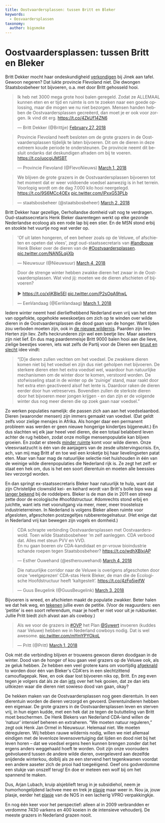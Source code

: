 ```yaml
---
title: Oostvaardersplassen: tussen Britt en Bleker
keywords:
  - Oosvaardersplassen
taxonomy:
  author: bigsmoke
---
```


# Oostvaardersplassen: tussen Britt en Bleker

Britt Dekker mocht haar ondeskundigheid <a href="https://youtu.be/iJrVt-Xxk7s">verkondigen</a> bij Jinek aan tafel. Gewoon negeren? Dat lukte provincie Flevoland niet. Die dwongen Staatsbosbeheer tot bijvoeren, o.a. met  door Britt gehosseld hooi.

<div class="twitter-tweet-wrapper"><blockquote class="twitter-tweet" data-lang="en"><p lang="nl" dir="ltr">Ik heb net 3000 mega grote hooi balen geregeld. Zodat ze ALLEMAAL kunnen eten en er tijd en ruimte is om te zoeken naar een goede oplossing, maar die mogen we nu niet bezorgen. Mensen handen hebben de Oostvaardersplassen gecreëerd, dan moet je er ook voor zorgen. Ik vind dit erg. <a href="https://t.co/4ZkUf14ZN6">https://t.co/4ZkUf14ZN6</a></p>&mdash; Britt Dekker (@Brittjje) <a href="https://twitter.com/Brittjje/status/968559411869487104?ref_src=twsrc%5Etfw">February 27, 2018</a></blockquote></div>

<div class="twitter-tweet-wrapper"><blockquote class="twitter-tweet" data-lang="en"><p lang="nl" dir="ltr">Provincie Flevoland heeft besloten om de grote grazers in de Oostvaardersplassen tijdelijk te laten bijvoeren. Dit om de dieren in deze extreem koude periode te ondersteunen. De provincie neemt dit besluit ondanks dat deskundigen afraden om bij te voeren. <a href="https://t.co/uocgiJMSBT">https://t.co/uocgiJMSBT</a></p>&mdash; Provincie Flevoland (@FlevoNieuws) <a href="https://twitter.com/FlevoNieuws/status/969193718849949696?ref_src=twsrc%5Etfw">March 1, 2018</a></blockquote></div>

<div class="twitter-tweet-wrapper"><blockquote class="twitter-tweet" data-lang="en"><p lang="nl" dir="ltr">We blijven de grote grazers in de Oostvaardersplassen bijvoeren tot het moment dat er weer voldoende voedsel aanwezig is in het terrein. Voorlopig wordt om de dag 7.000 kilo hooi neergelegd. <a href="https://t.co/9S6MCc4OEx">https://t.co/9S6MCc4OEx</a> <a href="https://t.co/lPxxG53PLb">pic.twitter.com/lPxxG53PLb</a></p>&mdash; staatsbosbeheer (@staatsbosbeheer) <a href="https://twitter.com/staatsbosbeheer/status/969611767436455941?ref_src=twsrc%5Etfw">March 2, 2018</a></blockquote></div>

Britt Dekker haar gezellige, Oerhollandse domheid valt nog te verdragen. Oud-staatssecretaris Henk Bleker daarentegen werkt op elke gezonde Nederlandse ecoloog als een rode lap bij een stier. En de MSN stond erbij en stookte het vuurtje nog wat verder op.

<div class="twitter-tweet-wrapper"><blockquote class="twitter-tweet" data-lang="en"><p lang="nl" dir="ltr">&#39;Of uit laten hongeren, of een beheer zoals op de Veluwe, of afschieten en opeten dat vlees&#39;, zegt oud-staatssecretaris van <a href="https://twitter.com/hashtag/landbouw?src=hash&amp;ref_src=twsrc%5Etfw">#landbouw</a> Henk Bleker over de dieren van de <a href="https://twitter.com/hashtag/Oostvaardersplassen?src=hash&amp;ref_src=twsrc%5Etfw">#Oostvaardersplassen</a>. <a href="https://t.co/NAN5LqijXb">pic.twitter.com/NAN5LqijXb</a></p>&mdash; Nieuwsuur (@Nieuwsuur) <a href="https://twitter.com/Nieuwsuur/status/970411055552737280?ref_src=twsrc%5Etfw">March 4, 2018</a></blockquote></div>

<div class="twitter-tweet-wrapper"><blockquote class="twitter-tweet" data-lang="en"><p lang="nl" dir="ltr">Door de strenge winter hebben zwakke dieren het zwaar in de Oostvaardersplassen. Wat vind jij: moeten we de dieren afschieten of bijvoeren?<br/><br/>▶️ <a href="https://t.co/xljKBle5EI">https://t.co/xljKBle5EI</a> <a href="https://t.co/P2sOpA9hwL">pic.twitter.com/P2sOpA9hwL</a></p>&mdash; EenVandaag (@EenVandaag) <a href="https://twitter.com/EenVandaag/status/969192899257733120?ref_src=twsrc%5Etfw">March 1, 2018</a></blockquote></div>

Iedere winter neemt heel dierliefhebbend Nederland even vrij van het eten van opgefokte, opgehokte weeskoetjes om zich op te winden over wilde dieren in de Oostvaardersplassen die dood gaan van de honger. Want lijden zou verboden moeten zijn, ook in <a href="https://www.npo.nl/de-nieuwe-wildernis/25-12-2014/VARA_101372340">de nieuwe wildernis</a>. Paarden zijn liev. Herten zijn liev. Zelfs heckrunderen zijn wel een beetje liev. Maar aaseters zijn niet lief. En dus mag paardenmeisje Britt 9000 balen hooi aan die lieve, zielige beestjes voeren, iets wat zelfs de Partij voor de Dieren een <a href="https://www.partijvoordedieren.nl/standpunt/oostvaardersplassen">bruut en slecht</a> idee vindt:

> “[D]e dieren zullen vechten om het voedsel. De zwakkere dieren komen niet bij het voedsel en zijn dus niet geholpen met bijvoeren. De sterkere dieren eten het extra voedsel wel, waardoor hun natuurlijke mechanismen om de winter door te komen, verstoord worden. De stofwisseling staat in de winter op de ‘zuinige’ stand, maar raakt door het extra eten geactiveerd alsof het lente is. Daardoor raken de dieren eerder door hun vetreserves. Bovendien zullen de sterkste dieren door het bijvoeren meer jongen krijgen - en dan zijn er de volgende winter dus nog meer dieren die op zoek gaan naar voedsel.”

Zo werken populaties namelijk: die passen zich aan aan het voedselaanbod. Dieren (waaronder mensen) zijn immers gemaakt van voedsel. (Dat geldt zelfs voor zielige mensjes in Afrika. Als honger daar een permanent probleem was werden er geen nieuwe hongerige kindertjes bijgeneukt.) En dus slachten wij elk jaar heeel veel dieren, die een totaal belabberd leven achter de rug hebben, zodat onze mollige mensenpopulatie kan blijven groeien. En zodat er steeds <a href="https://xkcd.com/1338/">minder ruimte</a> komt voor wilde dieren. Onze vleesvraatzucht is één van de aanjagers van de zesde uitstervingscrisis. En, ach, van mij mag Britt af en toe wel een kroketje bij haar lievelingseten patat eten. Maar van haar mag de natuurlijke selectie niet huishouden in één van de weinige wilde dierenpopulaties die Nederland rijk is. Ze zegt het zelf: er staat een hek om, dus is het een soort dierentuin en moeten alle beessies liev verzorgd worden.

En dan springt ex-staatssecretaris Bleker haar natuurlijk te hulp, want dat zijn Christelijke clownslid kei- en keihard wordt van Britt's bolle bips was <a href="http://www.duimspijker.com/zuigsnuit/bleker-wilde-britt/">al langer bekend</a> bij de roddelpers. Bleker is de man die in 2011 een streep zette door de ecologische #hoofdstructuur. #domrechts stond erbij en juichtte, want iets met vooruitgang via meer, meer, meer troosteloze industrieterreinen. In Nederland is volgens Bleker alleen ruimte voor afgesloten, afgeschoten postzegeltjes rubberentegelnatuur. (Het enige dat in Nederland vrij kan bewegen zijn vogels en domheid.)

<div class="twitter-tweet-wrapper"><blockquote class="twitter-tweet" data-lang="en"><p lang="nl" dir="ltr">CDA schrapte verbinding Oostvaardersplassen met Oostvaarderswold. Toen wilde Staatsbosbeheer ‘m zelf aanleggen. CDA verbood dat. Alles met steun PVV en VVD.<br/>En nu gaan boeren olv CDA-kandidaat en pr-vrouw bioindustrie schande roepen tegen Staatsbosbeheer? <a href="https://t.co/wdhXBlxiAP">https://t.co/wdhXBlxiAP</a></p>&mdash; Esther Ouwehand (@estherouwehand) <a href="https://twitter.com/estherouwehand/status/970264680106287105?ref_src=twsrc%5Etfw">March 4, 2018</a></blockquote></div>

<div class="twitter-tweet-wrapper"><blockquote class="twitter-tweet" data-lang="en"><p lang="nl" dir="ltr">Die natuurlijke corridor naar de Veluwe is overigens afgeschoten door onze ‘veelgeprezen’ CDA-stas Henk Bleker, de man die de Ecologische Hoofdstructuur heeft ‘kaltgestelt’. <a href="https://t.co/4zFq5iejfW">https://t.co/4zFq5iejfW</a></p>&mdash; Guus Beugelink (@GuusBeugelink) <a href="https://twitter.com/GuusBeugelink/status/969884875699445760?ref_src=twsrc%5Etfw">March 3, 2018</a></blockquote></div>

Bijvoeren is wreed, en afschieten maakt de populatie zwakker. Beter halen we dat hek weg, en <a href="https://petities.nl/petitions/hekken-weg-in-de-oostvaardersplassen-geef-dieren-de-ruimte?locale=nl">tekenen</a> jullie even de petitie. (Voor de reaguurders: een ‘petitie’ is een soort referendum, maar je hoeft er niet voor uit je rukbunker. Jullie Pritt biedt zich alvast aan als cowboy.)

<div class="twitter-tweet-wrapper"><blockquote class="twitter-tweet" data-lang="en"><p lang="nl" dir="ltr">Als we voor de grazers in <a href="https://twitter.com/hashtag/OVP?src=hash&amp;ref_src=twsrc%5Etfw">#OVP</a> het Plan <a href="https://twitter.com/Sywert?ref_src=twsrc%5Etfw">@Sywert</a> invoeren (kuddes naar Veluwe) hebben we in Nederland cowboys nodig. Dat is wel awesome. <a href="https://t.co/mYmYPYOkqL">pic.twitter.com/mYmYPYOkqL</a></p>&mdash; Pritt (@Pritt) <a href="https://twitter.com/Pritt/status/969335420222918656?ref_src=twsrc%5Etfw">March 1, 2018</a></blockquote></div>

Ook mèt die verbinding blijven er trouwens gewoon dieren doodgaan in de winter. Dood van de honger of kou gaan veel grazers op de Veluwe ook, als ze geluk hebben. Ze hebben een veel grotere kans om voortijdig <a href="https://www.trouw.nl/opinie/wild-op-de-veluwe-is-slechter-af-dan-in-de-oostvaardersplassen~a7087a8c/">afgeknald</a> to worden door één van Bleker's CDA'ers in een slechtzittend camouflagepak. Nee, en ook daar lost bijvoeren niks op, Britt. En zeg even tegen je volgers dat àls ze dan <a href="https://www.destentor.nl/lelystad/ruim-20-boetes-in-oostvaardersplassen-zelfs-pakken-koek-gaan-over-het-hek~a87a8583/">iets</a> over het hek gooien, dat ze dan iets uitkiezen waar die dieren niet sowieso dood van gaan, okay?

De hekken maken van de Oostvaardersplassen nog geen dierentuin. In een dierentuin worden de dieren verzorgd en gevoerd. Dierentuindieren hebben een eigenaar. De grote grazers in de Oostvaardersplassen leven en sterven vrij, in hun eigen kudde, met een hek dat ze tegen de bututteling van Britt moet beschermen. De Henk Blekers van Nederland CDA-land willen de ‘natuur’ intensief beheren en extraheren. “We moeten natuur reguleren,” zegt ook Henk Jan Ormel in Nieuwsuur. Helemaal niet. We moeten déreguleren. Wij hebben rauwe wildernis nodig, willen we niet allemaal eindigen met de levenloze levensovertuiging dat lijden en dood niet bij het leven horen – dat we voedsel ergens heen kunnen brengen zonder dat het ergens anders weggehaald hoeft te worden. Ooit zijn onze voorouders geëvolueerd tussen de andere wilde dieren, overgeleverd aan dezelfde snijdende winterkou, dolblij als ze een stervend hert tegenkwamen voordat een andere aaseter zich de prooi had toegeëigend. Geef ons godverdomme een stukje van onszelf terug! En doe er meteen een wolf bij om het spannend te maken.

Dus, Arjan Lubach, kruip alsjeblieft terug in je subsidiehol, neem je humorhongelijdend lachvee mee en trek je <a href="https://www.youtube.com/watch?v=9VuLM4LLJOg">plasje</a> maar weer in. Nou ja, jouw plasje, eerder het <a href="https://www.youtube.com/watch?v=V50dvZlMSQQ">plasje</a> van de NOS in een lacherig VPRO verpakkingkje.

En nog één keer voor het perspectief: alleen al in 2009 verbrandden er verdomme 7430 varkens en 400 koeien in de intensieve vehouderij. De meeste grazers in Nederland grazen nooit.

<script async="async" src="https://platform.twitter.com/widgets.js" charset="utf-8"></script>
